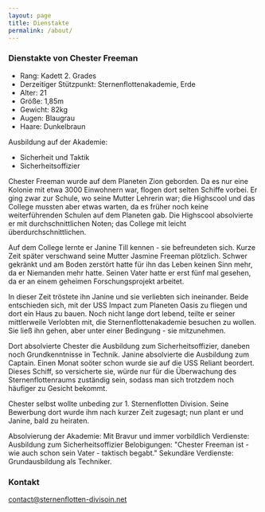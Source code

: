 ```yaml
---
layout: page
title: Dienstakte
permalink: /about/
---
```


### Dienstakte von Chester Freeman

- Rang: Kadett 2. Grades
- Derzeitiger Stützpunkt: Sternenflottenakademie, Erde
- Alter: 21
- Größe: 1,85m
- Gewicht: 82kg
- Augen: Blaugrau
- Haare: Dunkelbraun

Ausbildung auf der Akademie:
- Sicherheit und Taktik
- Sicherheitsoffizier

Chester Freeman wurde auf dem Planeten Zion geborden. Da es nur eine Kolonie mit etwa 3000 Einwohnern war, flogen dort selten Schiffe vorbei. Er ging zwar zur Schule, wo seine Mutter Lehrerin war; die Highscool und das College mussten aber etwas warten, da es früher noch keine weiterführenden Schulen auf dem Planeten gab. Die Highscool absolvierte er mit durchschnittlichen Noten; das College mit leicht überdurchschnittlichen.

Auf dem College lernte er Janine Till kennen - sie befreundeten sich. Kurze Zeit später verschwand seine Mutter Jasmine Freeman plötzlich. Schwer gekränkt und am Boden zerstört hatte für ihn das Leben keinen Sinn mehr, da er Niemanden mehr hatte. Seinen Vater hatte er erst fünf mal gesehen, da er an einem geheimen Forschungsprojekt arbeitet.

In dieser Zeit tröstete ihn Janine und sie verliebten sich ineinander. Beide entschieden sich, mit der USS Impact zum Planeten Oasis zu fliegen und dort ein Haus zu bauen. Noch nicht lange dort lebend, teilte er seiner mittlerweile Verlobten mit, die Sternenflottenakademie besuchen zu wollen. Sie ließ ihn gehen, aber unter einer Bedingung - sie mitzunehmen.

Dort absolvierte Chester die Ausbildung zum Sicherheitsoffizier, daneben noch Grundkenntnisse in Technik. Janine absolvierte die Ausbildung zum Captain. Einen Monat soöter schon wurde sie auf die USS Reliant beordert. Dieses Schiff, so versicherte sie, würde nur für die Überwachung des Sternenflottenraums zuständig sein, sodass man sich trotzdem noch häufiger zu Gesicht bekommt.

Chester selbst wollte unbeding zur 1. Sternenflotten Division. Seine Bewerbung dort wurde ihm nach kurzer Zeit zugesagt; nun plant er und Janine, bald zu heiraten.

Absolvierung der Akademie: Mit Bravur und immer vorbildlich
Verdienste: Ausbildung zum Sicherheitsoffizier
Belobigungen: "Chester Freeman ist - wie auch schon sein Vater - taktisch begabt."
Sekundäre Verdienste: Grundausbildung als Techniker.


### Kontakt

[contact@sternenflotten-divisoin.net](mailto:contact@sternenflotten-division.net)
